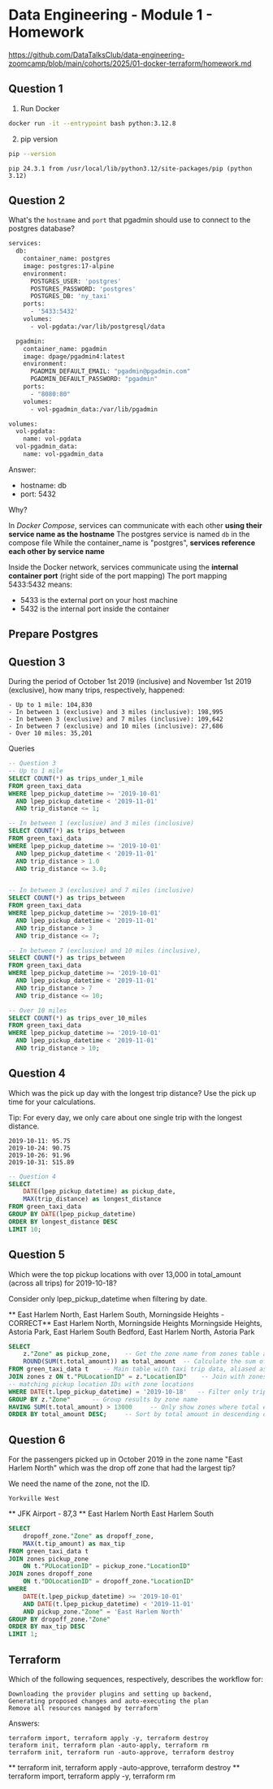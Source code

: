 # Data Engineering - Module 1 - Homework
https://github.com/DataTalksClub/data-engineering-zoomcamp/blob/main/cohorts/2025/01-docker-terraform/homework.md


## Question 1

1. Run Docker
```bash
docker run -it --entrypoint bash python:3.12.8
```
2. pip version
```bash
pip --version
```

```output
pip 24.3.1 from /usr/local/lib/python3.12/site-packages/pip (python 3.12)
```

## Question 2
What's the `hostname` and `port` that pgadmin should use to connect to the postgres database?

```bash
services:
  db:
    container_name: postgres
    image: postgres:17-alpine
    environment:
      POSTGRES_USER: 'postgres'
      POSTGRES_PASSWORD: 'postgres'
      POSTGRES_DB: 'ny_taxi'
    ports:
      - '5433:5432'
    volumes:
      - vol-pgdata:/var/lib/postgresql/data

  pgadmin:
    container_name: pgadmin
    image: dpage/pgadmin4:latest
    environment:
      PGADMIN_DEFAULT_EMAIL: "pgadmin@pgadmin.com"
      PGADMIN_DEFAULT_PASSWORD: "pgadmin"
    ports:
      - "8080:80"
    volumes:
      - vol-pgadmin_data:/var/lib/pgadmin  

volumes:
  vol-pgdata:
    name: vol-pgdata
  vol-pgadmin_data:
    name: vol-pgadmin_data
```
Answer:

- hostname: db
- port: 5432


Why?

In *Docker Compose*, services can communicate with each other **using their service name as the hostname**
The postgres service is named `db` in the compose file
While the container_name is "postgres", **services reference each other by service name**

Inside the Docker network, services communicate using the **internal container port** (right side of the port mapping)
The port mapping 5433:5432 means:
- 5433 is the external port on your host machine
- 5432 is the internal port inside the container

## Prepare Postgres


## Question 3
During the period of October 1st 2019 (inclusive) and November 1st 2019 (exclusive), how many trips, respectively, happened:

    - Up to 1 mile: 104,830
    - In between 1 (exclusive) and 3 miles (inclusive): 198,995
    - In between 3 (exclusive) and 7 miles (inclusive): 109,642
    - In between 7 (exclusive) and 10 miles (inclusive): 27,686
    - Over 10 miles: 35,201

Queries
```sql
-- Question 3
-- Up to 1 mile
SELECT COUNT(*) as trips_under_1_mile
FROM green_taxi_data
WHERE lpep_pickup_datetime >= '2019-10-01' 
  AND lpep_pickup_datetime < '2019-11-01'
  AND trip_distance <= 1;

-- In between 1 (exclusive) and 3 miles (inclusive)
SELECT COUNT(*) as trips_between
FROM green_taxi_data
WHERE lpep_pickup_datetime >= '2019-10-01' 
  AND lpep_pickup_datetime < '2019-11-01'
  AND trip_distance > 1.0
  AND trip_distance <= 3.0;


-- In between 3 (exclusive) and 7 miles (inclusive)
SELECT COUNT(*) as trips_between
FROM green_taxi_data
WHERE lpep_pickup_datetime >= '2019-10-01' 
  AND lpep_pickup_datetime < '2019-11-01'
  AND trip_distance > 3
  AND trip_distance <= 7;

-- In between 7 (exclusive) and 10 miles (inclusive),
SELECT COUNT(*) as trips_between
FROM green_taxi_data
WHERE lpep_pickup_datetime >= '2019-10-01' 
  AND lpep_pickup_datetime < '2019-11-01'
  AND trip_distance > 7
  AND trip_distance <= 10;

-- Over 10 miles
SELECT COUNT(*) as trips_over_10_miles
FROM green_taxi_data
WHERE lpep_pickup_datetime >= '2019-10-01' 
  AND lpep_pickup_datetime < '2019-11-01'
  AND trip_distance > 10;

```

## Question 4
Which was the pick up day with the longest trip distance? Use the pick up time for your calculations.

Tip: For every day, we only care about one single trip with the longest distance.

    2019-10-11: 95.75
    2019-10-24: 90.75 
    2019-10-26: 91.96
    2019-10-31: 515.89

```SQL
-- Question 4
SELECT 
    DATE(lpep_pickup_datetime) as pickup_date,
    MAX(trip_distance) as longest_distance
FROM green_taxi_data
GROUP BY DATE(lpep_pickup_datetime)
ORDER BY longest_distance DESC
LIMIT 10;
```

## Question 5
Which were the top pickup locations with over 13,000 in total_amount (across all trips) for 2019-10-18?

Consider only lpep_pickup_datetime when filtering by date.

   ** East Harlem North, East Harlem South, Morningside Heights - CORRECT**
    East Harlem North, Morningside Heights
    Morningside Heights, Astoria Park, East Harlem South
    Bedford, East Harlem North, Astoria Park

```SQL
SELECT 
    z."Zone" as pickup_zone,    -- Get the zone name from zones table and alias it as pickup_zone
    ROUND(SUM(t.total_amount)) as total_amount  -- Calculate the sum of all total_amount values
FROM green_taxi_data t    -- Main table with taxi trip data, aliased as 't'
JOIN zones z ON t."PULocationID" = z."LocationID"    -- Join with zones table to get zone names
-- matching pickup location IDs with zone locations
WHERE DATE(t.lpep_pickup_datetime) = '2019-10-18'   -- Filter only trips from October 18, 2019
GROUP BY z."Zone"      -- Group results by zone name
HAVING SUM(t.total_amount) > 13000     -- Only show zones where total earnings exceeded $13,000
ORDER BY total_amount DESC;     -- Sort by total amount in descending order
```

## Question 6

For the passengers picked up in October 2019 in the zone name "East Harlem North" which was the drop off zone that had the largest tip?

We need the name of the zone, not the ID.

    Yorkville West
**  JFK Airport - 87,3 **
    East Harlem North
    East Harlem South

```sql
SELECT 
    dropoff_zone."Zone" as dropoff_zone,
    MAX(t.tip_amount) as max_tip
FROM green_taxi_data t
JOIN zones pickup_zone 
    ON t."PULocationID" = pickup_zone."LocationID"
JOIN zones dropoff_zone 
    ON t."DOLocationID" = dropoff_zone."LocationID"
WHERE 
    DATE(t.lpep_pickup_datetime) >= '2019-10-01'
    AND DATE(t.lpep_pickup_datetime) < '2019-11-01'
    AND pickup_zone."Zone" = 'East Harlem North'
GROUP BY dropoff_zone."Zone"
ORDER BY max_tip DESC
LIMIT 1;
```

## Terraform

Which of the following sequences, respectively, describes the workflow for:

    Downloading the provider plugins and setting up backend,
    Generating proposed changes and auto-executing the plan
    Remove all resources managed by terraform`

Answers:

    terraform import, terraform apply -y, terraform destroy
    teraform init, terraform plan -auto-apply, terraform rm
    terraform init, terraform run -auto-approve, terraform destroy
   ** terraform init, terraform apply -auto-approve, terraform destroy **
    terraform import, terraform apply -y, terraform rm




